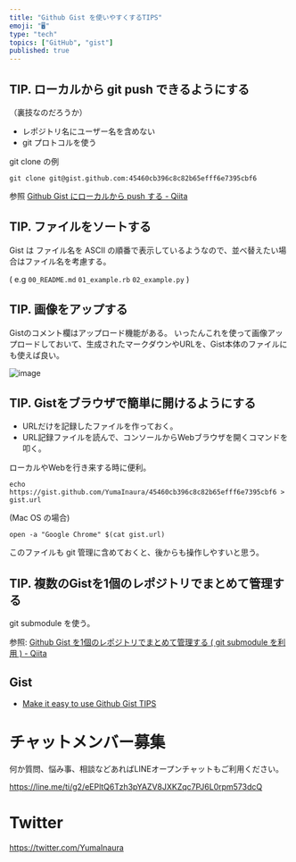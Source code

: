 ```yaml
---
title: "Github Gist を使いやすくするTIPS"
emoji: "🖥"
type: "tech"
topics: ["GitHub", "gist"]
published: true
---
```



## TIP. ローカルから git push できるようにする

（裏技なのだろうか）

- レポジトリ名にユーザー名を含めない
- git プロトコルを使う

git clone の例

```
git clone git@gist.github.com:45460cb396c8c82b65efff6e7395cbf6
```

参照 [Github Gist にローカルから push する - Qiita](https://qiita.com/YumaInaura/items/b1377bb69947a5707fb0)

## TIP. ファイルをソートする

Gist は ファイル名を ASCII の順番で表示しているようなので、並べ替えたい場合はファイル名を考慮する。

( e.g `00_README.md` `01_example.rb` `02_example.py` )

## TIP. 画像をアップする

Gistのコメント欄はアップロード機能がある。
いったんこれを使って画像アップロードしておいて、生成されたマークダウンやURLを、Gist本体のファイルにも使えば良い。

![image](https://user-images.githubusercontent.com/13635059/43615828-7738781c-96f4-11e8-80e3-15b296039558.png)

## TIP. Gistをブラウザで簡単に開けるようにする

- URLだけを記録したファイルを作っておく。
- URL記録ファイルを読んで、コンソールからWebブラウザを開くコマンドを叩く。

ローカルやWebを行き来する時に便利。

```
echo https://gist.github.com/YumaInaura/45460cb396c8c82b65efff6e7395cbf6 > gist.url
```

(Mac OS の場合)

```
open -a "Google Chrome" $(cat gist.url)
```

このファイルも git 管理に含めておくと、後からも操作しやすいと思う。

## TIP. 複数のGistを1個のレポジトリでまとめて管理する

git submodule を使う。

参照: [Github Gist を1個のレポジトリでまとめて管理する ( git submodule を利用 ) - Qiita](https://qiita.com/YumaInaura/items/8088aae8df7ffac482b9)

## Gist

- [Make it easy to use Github Gist TIPS](https://gist.github.com/YumaInaura/45460cb396c8c82b65efff6e7395cbf6)








<!-- Update From Qiita API -->

# チャットメンバー募集


何か質問、悩み事、相談などあればLINEオープンチャットもご利用ください。

https://line.me/ti/g2/eEPltQ6Tzh3pYAZV8JXKZqc7PJ6L0rpm573dcQ





# Twitter


https://twitter.com/YumaInaura


<!-- Update From Qiita API -->


